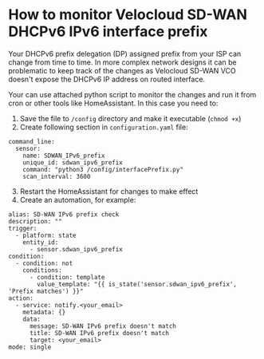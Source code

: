 # How to monitor Velocloud SD-WAN DHCPv6 IPv6 interface prefix
Your DHCPv6 prefix delegation (DP) assigned prefix from your ISP can change from time to time. In more complex network designs it can be problematic to keep track of the changes as Velocloud SD-WAN VCO doesn't expose the DHCPv6 IP address on routed interface.

Your can use attached python script to monitor the changes and run it from cron or other tools like HomeAssistant. In this case you need to:

1. Save the file to `/config` directory and make it executable (`chmod +x`)
2. Create following section in `configuration.yaml` file:
```
command_line:
  sensor:
    name: SDWAN_IPv6_prefix
    unique_id: sdwan_ipv6_prefix
    command: "python3 /config/interfacePrefix.py"
    scan_interval: 3600
```
3. Restart the HomeAssistant for changes to make effect
4. Create an automation, for example:
```
alias: SD-WAN IPv6 prefix check
description: ""
trigger:
  - platform: state
    entity_id:
      - sensor.sdwan_ipv6_prefix
condition:
  - condition: not
    conditions:
      - condition: template
        value_template: "{{ is_state('sensor.sdwan_ipv6_prefix', 'Prefix matches') }}"
action:
  - service: notify.<your_email>
    metadata: {}
    data:
      message: SD-WAN IPv6 prefix doesn't match
      title: SD-WAN IPv6 prefix doesn't match
      target: <your_email>
mode: single
```
